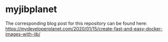 # myjibplanet
The corresponding blog post for this repository can be found here: https://mydeveloperplanet.com/2020/01/15/create-fast-and-easy-docker-images-with-jib/
